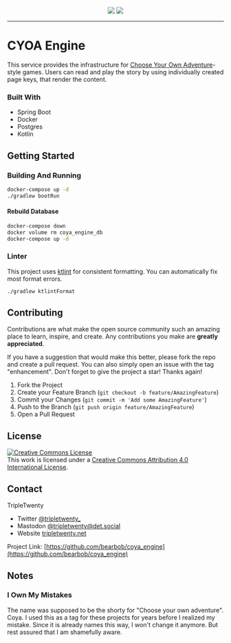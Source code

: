 <p align="center">
<img src="https://user-images.githubusercontent.com/7290445/223841570-4994b5e0-facd-4127-856d-dba4f13bc386.png#gh-light-mode-only">
<img src="https://user-images.githubusercontent.com/7290445/223841566-35776e35-d6b0-4f09-b015-c92255250ec8.png#gh-dark-mode-only">
</p>

---

# CYOA Engine

This service provides the infrastructure for [Choose Your Own Adventure](https://en.wikipedia.org/wiki/Choose_Your_Own_Adventure)-style games.
Users can read and play the story by using individually created page keys, that render the content.

### Built With

* Spring Boot
* Docker
* Postgres
* Kotlin

## Getting Started

### Building And Running

```bash
docker-compose up -d
./gradlew bootRun
```

#### Rebuild Database
```bash
docker-compose down
docker volume rm coya_engine_db
docker-compose up -d
```

### Linter
This project uses [ktlint](https://github.com/pinterest/ktlint) for consistent formatting.
You can automatically fix most format errors.
```bash
./gradlew ktlintFormat
```

## Contributing

Contributions are what make the open source community such an amazing place to learn, inspire, and create. 
Any contributions you make are **greatly appreciated**.

If you have a suggestion that would make this better, please fork the repo and create a pull request. 
You can also simply open an issue with the tag "enhancement".
Don't forget to give the project a star! Thanks again!

1. Fork the Project
2. Create your Feature Branch (`git checkout -b feature/AmazingFeature`)
3. Commit your Changes (`git commit -m 'Add some AmazingFeature'`)
4. Push to the Branch (`git push origin feature/AmazingFeature`)
5. Open a Pull Request

<!-- LICENSE -->
## License

<a rel="license" href="http://creativecommons.org/licenses/by/4.0/"><img alt="Creative Commons License" style="border-width:0" src="https://i.creativecommons.org/l/by/4.0/88x31.png" /></a><br />This work is licensed under a <a rel="license" href="http://creativecommons.org/licenses/by/4.0/">Creative Commons Attribution 4.0 International License</a>.

<!-- CONTACT -->
## Contact

TripleTwenty 
- Twitter [@tripletwenty_](https://twitter.com/tripletwenty_)
- Mastodon [@tripletwenty@det.social](https://det.social/web/@tripletwenty)
- Website [tripletwenty.net](https://tripletwenty.net)

Project Link: [https://github.com/bearbob/coya_engine](https://github.com/bearbob/coya_engine)

## Notes

### I Own My Mistakes

The name was supposed to be the shorty for "Choose your own adventure".
Coya.
I used this as a tag for these projects for years before I realized my mistake.
Since it is already names this way, I won't change it anymore.
But rest assured that I am shamefully aware.
